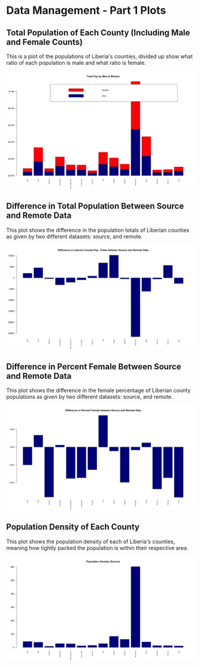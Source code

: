 # Data Management - Part 1 Plots

## Total Population of Each County (Including Male and Female Counts)

This is a plot of the populations of Liberia's counties, divided up show what ratio of each population is male and what ratio is female.

![](total_pop_by_men_and_women_plot)

## Difference in Total Population Between Source and Remote Data

This plot shows the difference in the population totals of Liberian counties as given by two different datasets: source, and remote.

![](diff_total_pop_source_vs_remote_plot)

## Difference in Percent Female Between Source and Remote Data

This plot shows the difference in the female percentage of Liberian county populations as given by two different datasets: source, and remote.

![](diff_per_female_source_vs_remote_plot)

## Population Density of Each County

This plot shows the population density of each of Liberia's counties, meaning how tightly packed the population is within their respective area.

![](pop_density_plot)
